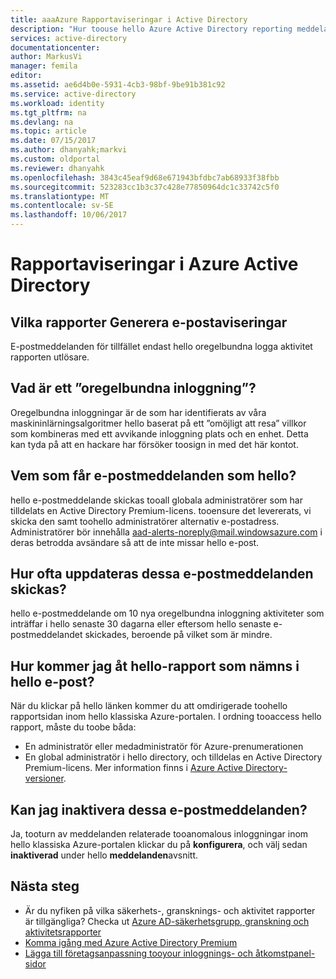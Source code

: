 ```yaml
---
title: aaaAzure Rapportaviseringar i Active Directory
description: "Hur toouse hello Azure Active Directory reporting meddelanden för misstänkt tecken moduler."
services: active-directory
documentationcenter: 
author: MarkusVi
manager: femila
editor: 
ms.assetid: ae6d4b0e-5931-4cb3-98bf-9be91b381c92
ms.service: active-directory
ms.workload: identity
ms.tgt_pltfrm: na
ms.devlang: na
ms.topic: article
ms.date: 07/15/2017
ms.author: dhanyahk;markvi
ms.custom: oldportal
ms.reviewer: dhanyahk
ms.openlocfilehash: 3843c45eaf9d68e671943bfdbc7ab68933f38fbb
ms.sourcegitcommit: 523283cc1b3c37c428e77850964dc1c33742c5f0
ms.translationtype: MT
ms.contentlocale: sv-SE
ms.lasthandoff: 10/06/2017
---
```

# <a name="azure-active-directory-reporting-notifications"></a>Rapportaviseringar i Azure Active Directory
## <a name="what-reports-generate-email-notifications"></a>Vilka rapporter Generera e-postaviseringar
E-postmeddelanden för tillfället endast hello oregelbundna logga aktivitet rapporten utlösare.

## <a name="what-is-an-irregular-sign-in"></a>Vad är ett ”oregelbundna inloggning”?
Oregelbundna inloggningar är de som har identifierats av våra maskininlärningsalgoritmer hello baserat på ett ”omöjligt att resa” villkor som kombineras med ett avvikande inloggning plats och en enhet. Detta kan tyda på att en hackare har försöker toosign in med det här kontot.

## <a name="who-receives-hello-email-notifications"></a>Vem som får e-postmeddelanden som hello?
hello e-postmeddelande skickas tooall globala administratörer som har tilldelats en Active Directory Premium-licens. tooensure det levererats, vi skicka den samt toohello administratörer alternativ e-postadress. Administratörer bör innehålla aad-alerts-noreply@mail.windowsazure.com i deras betrodda avsändare så att de inte missar hello e-post.

## <a name="how-often-are-these-emails-sent"></a>Hur ofta uppdateras dessa e-postmeddelanden skickas?
hello e-postmeddelande om 10 nya oregelbundna inloggning aktiviteter som inträffar i hello senaste 30 dagarna eller eftersom hello senaste e-postmeddelandet skickades, beroende på vilket som är mindre.

## <a name="how-do-i-access-hello-report-mentioned-in-hello-email"></a>Hur kommer jag åt hello-rapport som nämns i hello e-post?
När du klickar på hello länken kommer du att omdirigerade toohello rapportsidan inom hello klassiska Azure-portalen. I ordning tooaccess hello rapport, måste du toobe båda:

* En administratör eller medadministratör för Azure-prenumerationen
* En global administratör i hello directory, och tilldelas en Active Directory Premium-licens. Mer information finns i [Azure Active Directory-versioner](active-directory-editions.md).

## <a name="can-i-turn-off-these-emails"></a>Kan jag inaktivera dessa e-postmeddelanden?
Ja, tooturn av meddelanden relaterade tooanomalous inloggningar inom hello klassiska Azure-portalen klickar du på **konfigurera**, och välj sedan **inaktiverad** under hello **meddelanden**avsnitt.

## <a name="whats-next"></a>Nästa steg
* Är du nyfiken på vilka säkerhets-, gransknings- och aktivitet rapporter är tillgängliga? Checka ut [Azure AD-säkerhetsgrupp, granskning och aktivitetsrapporter](active-directory-view-access-usage-reports.md)
* [Komma igång med Azure Active Directory Premium](active-directory-get-started-premium.md)
* [Lägga till företagsanpassning tooyour inloggnings- och åtkomstpanel-sidor](active-directory-add-company-branding.md)

